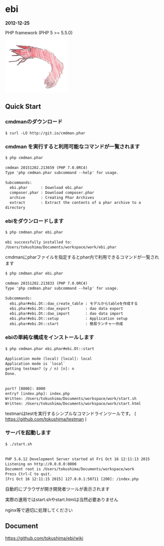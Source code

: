 ebi
====
__2012-12-25__

PHP framework (PHP 5 >= 5.5.0)

![ebi](https://raw.githubusercontent.com/tokushima/ebi/master/resources/media/ebi.png)



## Quick Start 


### cmdmanのダウンロード

```
$ curl -LO http://git.io/cmdman.phar
```


### cmdman を実行すると利用可能なコマンドが一覧されます

```
$ php cmdman.phar

cmdman 20151202.213659 (PHP 7.0.0RC4)
Type 'php cmdman.phar subcommand --help' for usage.

Subcommands:
  ebi.phar      : Download ebi.phar
  composer.phar : Download composer.phar
  archive       : Creating Phar Archives
  extract       : Extract the contents of a phar archive to a directory
```


### ebiをダウンロードします

```
$ php cmdman.phar ebi.phar 

ebi successfully installed to: /Users/tokushima/Documents/workspace/work/ebi.phar
```


cmdmanにpharファイルを指定するとphar内で利用できるコマンドが一覧されます

```
$ php cmdman.phar ebi.phar 

cmdman 20151202.213833 (PHP 7.0.0RC4)
Type 'php cmdman.phar subcommand --help' for usage.

Subcommands:
  ebi.phar#ebi.Dt::dao_create_table : モデルからtableを作成する
  ebi.phar#ebi.Dt::dao_export       : dao data export
  ebi.phar#ebi.Dt::dao_import       : dao data import
  ebi.phar#ebi.Dt::setup            : Application setup
  ebi.phar#ebi.Dt::start            : 簡易ランチャー作成
```


### ebiの単純な構成をインストールします

```
$ php cmdman.phar ebi.phar#ebi.Dt::start 

Application mode (local) [local]: local
Application mode is `local`
getting testman? (y / n) [n]: n
Done.


port? [8000]: 8000
entry? [index.php]: index.php
Written: /Users/tokushima/Documents/workspace/work/start.sh
Written: /Users/tokushima/Documents/workspace/work/start.html
```

testmanはtestを実行するシンプルなコマンドラインツールです。 ( https://github.com/tokushima/testman )



### サーバを起動します

```
$ ./start.sh 


PHP 5.6.12 Development Server started at Fri Oct 16 12:11:13 2015
Listening on http://0.0.0.0:8000
Document root is /Users/tokushima/Documents/workspace/work
Press Ctrl-C to quit.
[Fri Oct 16 12:11:15 2015] 127.0.0.1:50711 [200]: /index.php

```


自動的にブラウザが開き開発者ツールが表示されます

実際の運用ではstart.shやstart.htmlは当然必要ありません

nginx等で適切に処理してください



## Document

https://github.com/tokushima/ebi/wiki

